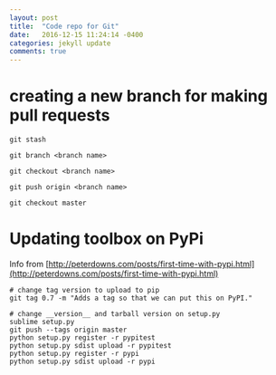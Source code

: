 ```yaml
---
layout: post
title:  "Code repo for Git"
date:   2016-12-15 11:24:14 -0400
categories: jekyll update
comments: true
---
```


# creating a new branch for making pull requests

```
git stash

git branch <branch name>

git checkout <branch name>

git push origin <branch name>

git checkout master
```

# Updating toolbox on PyPi
Info from [http://peterdowns.com/posts/first-time-with-pypi.html](http://peterdowns.com/posts/first-time-with-pypi.html)

```
# change tag version to upload to pip
git tag 0.7 -m "Adds a tag so that we can put this on PyPI."

# change __version__ and tarball version on setup.py
sublime setup.py
git push --tags origin master
python setup.py register -r pypitest
python setup.py sdist upload -r pypitest
python setup.py register -r pypi
python setup.py sdist upload -r pypi
```
